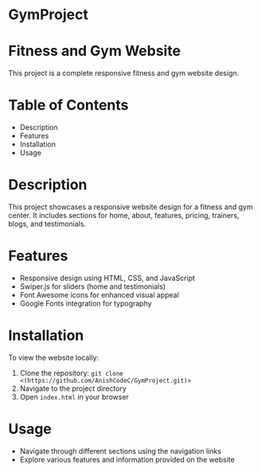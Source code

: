 # GymProject
# Fitness and Gym Website

This project is a complete responsive fitness and gym website design.

# Table of Contents
- Description
- Features
- Installation
- Usage

# Description
This project showcases a responsive website design for a fitness and gym center. It includes sections for home, about, features, pricing, trainers, blogs, and testimonials.

# Features
- Responsive design using HTML, CSS, and JavaScript
- Swiper.js for sliders (home and testimonials)
- Font Awesome icons for enhanced visual appeal
- Google Fonts integration for typography

# Installation
To view the website locally:
1. Clone the repository: `git clone <(https://github.com/AnishCodeC/GymProject.git)>`
2. Navigate to the project directory
3. Open `index.html` in your browser

# Usage
- Navigate through different sections using the navigation links
- Explore various features and information provided on the website
